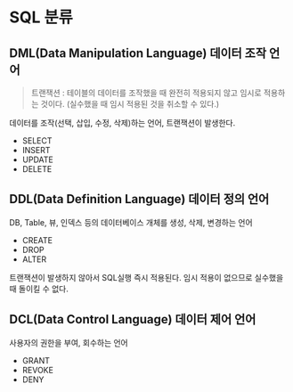 # SQL 분류

## DML(Data Manipulation Language) 데이터 조작 언어

> 트랜잭션 : 테이블의 데이터를 조작했을 때 완전히 적용되지 않고 임시로 적용하는 것이다.
> (실수했을 때 임시 적용된 것을 취소할 수 있다.)

데이터를 조작(선택, 삽입, 수정, 삭제)하는 언어, 트랜잭션이 발생한다.

- SELECT
- INSERT
- UPDATE
- DELETE

## DDL(Data Definition Language) 데이터 정의 언어

DB, Table, 뷰, 인덱스 등의 데이터베이스 개체를 생성, 삭제, 변경하는 언어

- CREATE
- DROP
- ALTER

트랜잭션이 발생하지 않아서 SQL실행 즉시 적용된다. 임시 적용이 없으므로 실수했을 때 돌이킬 수 없다.

## DCL(Data Control Language) 데이터 제어 언어

사용자의 권한을 부여, 회수하는 언어

- GRANT
- REVOKE
- DENY

